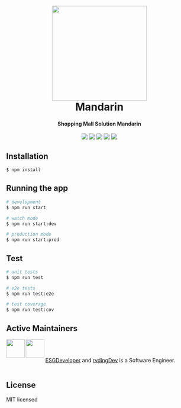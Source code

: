 
<h1 align="center">
  <br>
  <img src="https://user-images.githubusercontent.com/90710127/149788162-209ea71d-f302-48ea-982d-060592f2543c.png" height="256px" width="256px">
  <br>
  Mandarin
  <br>
</h1>

<h4 align="center">Shopping Mall Solution Mandarin</h4>

<p align="center">
<img src="https://img.shields.io/badge/typescript-3178C6?style=for-the-badge&logo=typescript&logoColor=white">
<img src="https://img.shields.io/badge/nestjs-E0234E?style=for-the-badge&logo=nestjs&logoColor=white">
<img src="https://img.shields.io/badge/prisma-2D3748?style=for-the-badge&logo=prisma&logoColor=white">
<img src="https://img.shields.io/badge/mysql-4479A1?style=for-the-badge&logo=mysql&logoColor=white">
<img src="https://img.shields.io/badge/github-181717?style=for-the-badge&logo=github&logoColor=white">
</p>


## Installation

```bash
$ npm install
```

## Running the app

```bash
# development
$ npm run start

# watch mode
$ npm run start:dev

# production mode
$ npm run start:prod
```

## Test

```bash
# unit tests
$ npm run test

# e2e tests
$ npm run test:e2e

# test coverage
$ npm run test:cov
```
## Active Maintainers

<img align="left" width="50" height="50" src="https://avatars.githubusercontent.com/u/90710127?v=4"> 
<img align="left" width="50" height="50" src="https://avatars.githubusercontent.com/u/34082253?v=4">

<br /><br />

[ESGDeveloper](https://github.com/ESGDeveloper) and [rvdingDev](https://github.com/rvdingDev) is a Software Engineer.<br /><br />

## License

MIT licensed

